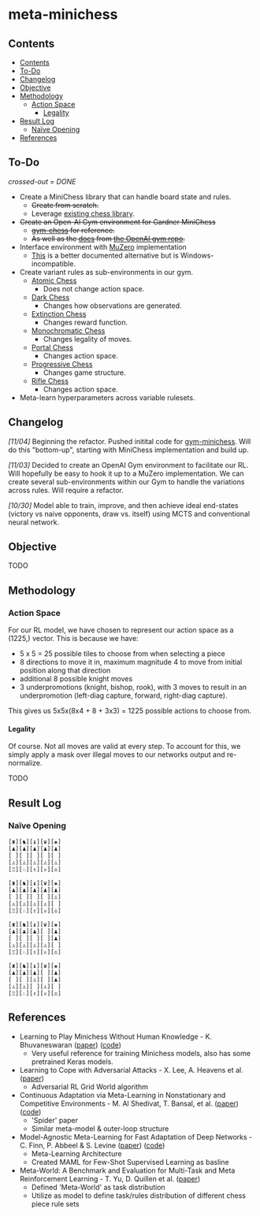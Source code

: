 # meta-minichess

## Contents

- [Contents](#Contents)
- [To-Do](#to-do)
- [Changelog](#changelog)
- [Objective](#objective)
- [Methodology](#methodology)
	- [Action Space](#action-space)
		- [Legality](#legality)
- [Result Log](#result-log)
    - [Naïve Opening](#naïve-opening)
- [References](#references)

## To-Do

_crossed-out = DONE_

- Create a MiniChess library that can handle board state and rules.
	- ~~Create from scratch.~~
	- Leverage [existing chess library](https://github.com/niklasf/python-chess).
- ~~Create an Open-AI Gym environment for Gardner MiniChess~~
	- ~~[gym-chess](https://github.com/iamlucaswolf/gym-chess) for reference.~~
	- ~~As well as the [docs](https://github.com/openai/gym/blob/master/docs/creating-environments.md) from [the OpenAI gym repo](https://github.com/openai/gym).~~
- Interface environment with [MuZero](https://github.com/koulanurag/muzero-pytorch) implementation
	- [This](https://github.com/werner-duvaud/muzero-general) is a better documented alternative but is Windows-incompatible.
- Create variant rules as sub-environments in our gym.
	- [Atomic Chess](https://en.wikipedia.org/wiki/Atomic_chess)
		- Does not change action space.
	- [Dark Chess](https://en.wikipedia.org/wiki/Dark_chess)
		- Changes how observations are generated.
	- [Extinction Chess](https://en.wikipedia.org/wiki/Extinction_chess)
		- Changes reward function.
	- [Monochromatic Chess](https://en.wikipedia.org/wiki/Monochromatic_chess)
		- Changes legality of moves.
	- [Portal Chess](https://en.wikipedia.org/wiki/Portal_chess)
		- Changes action space.
	- [Progressive Chess](https://en.wikipedia.org/wiki/Progressive_chess)
		- Changes game structure.
	- [Rifle Chess](https://www.chessvariants.com/difftaking.dir/rifle.html)
		- Changes action space.
- Meta-learn hyperparameters across variable rulesets.

## Changelog

*[11/04]* Beginning the refactor. Pushed initital code for [gym-minichess](https://github.com/mdhiebert/gym-minichess). Will do this "bottom-up", starting with MiniChess implementation and build up.

*[11/03]* Decided to create an OpenAI Gym environment to facilitate our RL. Will hopefully be easy to hook it up to a MuZero implementation. We can create several sub-environments within our Gym to handle the variations across rules. Will require a refactor.

*[10/30]* Model able to train, improve, and then achieve ideal end-states (victory vs naive opponents, draw vs. itself) using MCTS and conventional neural network.

## Objective

TODO

## Methodology

### Action Space

For our RL model, we have chosen to represent our action space as a (1225,) vector. This is because we have:

- 5 x 5 = 25 possible tiles to choose from when selecting a piece
- 8 directions to move it in, maximum magnitude 4 to move from initial position along that direction
- additional 8 possible knight moves
- 3 underpromotions (knight, bishop, rook), with 3 moves to result in an underpromotion (left-diag capture, forward, right-diag capture).

This gives us 5x5x(8x4 + 8 + 3x3) = 1225 possible actions to choose from.

#### Legality

Of course. Not all moves are valid at every step. To account for this, we simply apply a mask over illegal moves to our networks output and re-normalize.

TODO

## Result Log

### Naïve Opening
```
[♜][♞][♝][♛][♚]
[♟][♟][♟][♟][♟]
[ ][ ][ ][ ][ ]
[♙][♙][♙][♙][♙]
[♖][♘][♗][♕][♔]

[♜][♞][♝][♛][♚]
[♟][♟][♟][♟][♟]
[ ][ ][ ][ ][♙]
[♙][♙][♙][♙][ ]
[♖][♘][♗][♕][♔]

[♜][♞][♝][♛][♚]
[♟][♟][♟][ ][♟]
[ ][ ][ ][ ][♟]
[♙][♙][♙][♙][ ]
[♖][♘][♗][♕][♔]

[♜][♞][♝][♛][♚]
[♟][♟][♟][ ][♟]
[ ][ ][♙][ ][♟]
[♙][♙][ ][♙][ ]
[♖][♘][♗][♕][♔]
```

## References

- Learning to Play Minichess Without Human Knowledge - K. Bhuvaneswaran ([paper](https://cs230.stanford.edu/projects_spring_2018/reports/8290438.pdf)) ([code](https://github.com/karthikselva/alpha-zero-general))
    - Very useful reference for training Minichess models, also has some pretrained Keras models.
- Learning to Cope with Adversarial Attacks - X. Lee, A. Heavens et al. ([paper](https://arxiv.org/pdf/1906.12061.pdf))
    - Adversarial RL Grid World algorithm
- Continuous Adaptation via Meta-Learning in Nonstationary and Competitive Environments - M. Al Shedivat, T. Bansal, et al. ([paper](https://arxiv.org/pdf/1710.03641.pdf)) ([code](https://github.com/openai/robosumo))
	- 'Spider' paper
	- Similar meta-model & outer-loop structure
- Model-Agnostic Meta-Learning for Fast Adaptation of Deep Networks - C. Finn, P. Abbeel & S. Levine ([paper](https://arxiv.org/pdf/1703.03400.pdf)) ([code](https://github.com/cbfinn/maml))
	- Meta-Learning Architecture
	- Created MAML for Few-Shot Supervised Learning as basline
- Meta-World: A Benchmark and Evaluation for Multi-Task and Meta Reinforcement Learning - T. Yu, D. Quillen et al. ([paper](https://arxiv.org/pdf/1910.10897v1.pdf))
	- Defined 'Meta-World' as task distribution
	- Utilize as model to define task/rules distribution of different chess piece rule sets